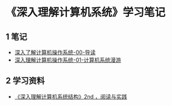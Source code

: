 # 《深入理解计算机系统》学习笔记

## 1 笔记

- [深入了解计算机操作系统-00-导读](深入了解计算机操作系统00-导读.md)
- [深入理解计算机操作系统-01-计算机系统漫游](深入理解计算机操作系统01-计算机系统漫游.md)

## 2 学习资料

- [《深入理解计算机系统结构》2nd ，阅读与实践](https://github.com/vonzhou/CSAPP)